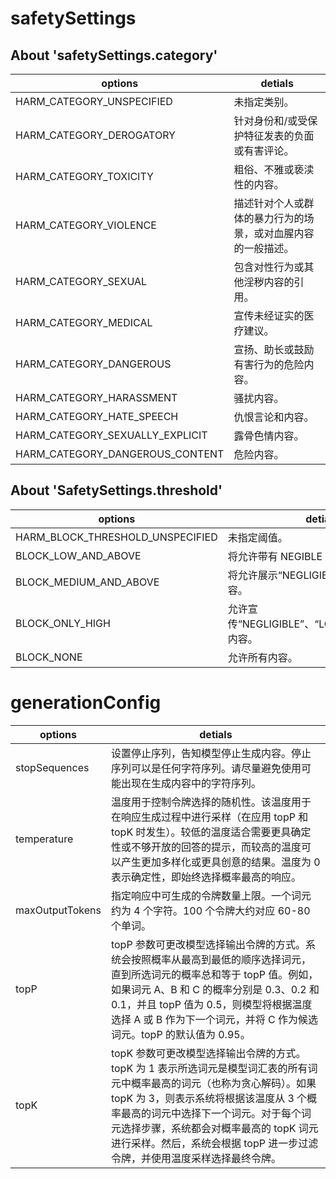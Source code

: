 # safetySettings
## About 'safetySettings.category'
|options| detials                        |
|-|--------------------------------|
|HARM_CATEGORY_UNSPECIFIED	| 未指定类别。                         |
|HARM_CATEGORY_DEROGATORY	| 针对身份和/或受保护特征发表的负面或有害评论。        |
|HARM_CATEGORY_TOXICITY	| 粗俗、不雅或亵渎性的内容。                  |
|HARM_CATEGORY_VIOLENCE	| 描述针对个人或群体的暴力行为的场景，或对血腥内容的一般描述。 |
|HARM_CATEGORY_SEXUAL	| 包含对性行为或其他淫秽内容的引用。              |
|HARM_CATEGORY_MEDICAL	| 宣传未经证实的医疗建议。                   |
|HARM_CATEGORY_DANGEROUS	| 宣扬、助长或鼓励有害行为的危险内容。             |
|HARM_CATEGORY_HARASSMENT	| 骚扰内容。                          |
|HARM_CATEGORY_HATE_SPEECH	| 仇恨言论和内容。                       |
|HARM_CATEGORY_SEXUALLY_EXPLICIT	| 露骨色情内容。                        |
|HARM_CATEGORY_DANGEROUS_CONTENT	| 危险内容。                          |

## About 'SafetySettings.threshold'
|options| detials                             |
|-|-------------------------------------|
|HARM_BLOCK_THRESHOLD_UNSPECIFIED	| 未指定阈值。                              |
|BLOCK_LOW_AND_ABOVE	| 将允许带有 NEGIBLE 的内容。                  |
|BLOCK_MEDIUM_AND_ABOVE	| 将允许展示“NEGLIGIBLE”和“LOW”的内容。         |
|BLOCK_ONLY_HIGH	| 允许宣传“NEGLIGIBLE”、“LOW”和“MEDIUM”的内容。 |
|BLOCK_NONE	| 允许所有内容。                             |

# generationConfig
|options| detials |
|-|---------|
|stopSequences|设置停止序列，告知模型停止生成内容。停止序列可以是任何字符序列。请尽量避免使用可能出现在生成内容中的字符序列。|
|temperature|温度用于控制令牌选择的随机性。该温度用于在响应生成过程中进行采样（在应用 topP 和 topK 时发生）。较低的温度适合需要更具确定性或不够开放的回答的提示，而较高的温度可以产生更加多样化或更具创意的结果。温度为 0 表示确定性，即始终选择概率最高的响应。|
|maxOutputTokens|指定响应中可生成的令牌数量上限。一个词元约为 4 个字符。100 个令牌大约对应 60-80 个单词。|
|topP|topP 参数可更改模型选择输出令牌的方式。系统会按照概率从最高到最低的顺序选择词元，直到所选词元的概率总和等于 topP 值。例如，如果词元 A、B 和 C 的概率分别是 0.3、0.2 和 0.1，并且 topP 值为 0.5，则模型将根据温度选择 A 或 B 作为下一个词元，并将 C 作为候选词元。topP 的默认值为 0.95。|
|topK|topK 参数可更改模型选择输出令牌的方式。topK 为 1 表示所选词元是模型词汇表的所有词元中概率最高的词元（也称为贪心解码）。如果 topK 为 3，则表示系统将根据该温度从 3 个概率最高的词元中选择下一个词元。对于每个词元选择步骤，系统都会对概率最高的 topK 词元进行采样。然后，系统会根据 topP 进一步过滤令牌，并使用温度采样选择最终令牌。|
